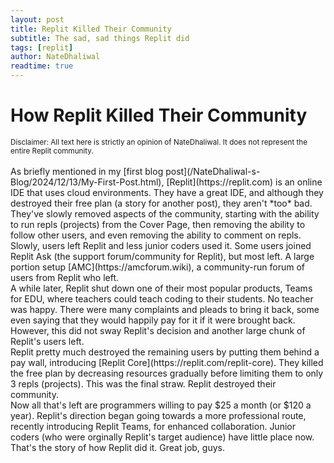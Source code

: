 ```yaml
---
layout: post
title: Replit Killed Their Community
subtitle: The sad, sad things Replit did
tags: [replit]
author: NateDhaliwal
readtime: true
---
```


<h1>How Replit Killed Their Community</h1>
<sub>Disclaimer: All text here is strictly an opinion of NateDhaliwal. It does not represent the entire Replit community.</sub>
<br><br>
As briefly mentioned in my [first blog post](/NateDhaliwal-s-Blog/2024/12/13/My-First-Post.html), [Replit](https://replit.com) is an online IDE that uses cloud environments. They have a great IDE, and although they destroyed their free plan (a story for another post), they aren't *too* bad. <br>
They've slowly removed aspects of the community, starting with the ability to run repls (projects) from the Cover Page, then removing the ability to follow other users, and even removing the ability to comment on repls. <br>
Slowly, users left Replit and less junior coders used it. Some users joined Replit Ask (the support forum/community for Replit), but most left. A large portion setup [AMC](https://amcforum.wiki), a community-run forum of users from Replit who left. <br>
A while later, Replit shut down one of their most popular products, Teams for EDU, where teachers could teach coding to their students. No teacher was happy. There were many complaints and pleads to bring it back, some even saying that they would happily pay for it if it were brought back. However, this did not sway Replit's decision and another large chunk of Replit's users left. <br>
Replit pretty much destroyed the remaining users by putting them behind a pay wall, introducing [Replit Core](https://replit.com/replit-core). They killed the free plan by decreasing resources gradually before limiting them to only 3 repls (projects). This was the final straw. Replit destroyed their community. <br>
Now all that's left are programmers willing to pay $25 a month (or $120 a year). Replit's direction began going towards a more professional route, recently introducing Replit Teams, for enhanced collaboration. Junior coders (who were orginally Replit's target audience) have little place now. <br>
That's the story of how Replit did it. Great job, guys.
